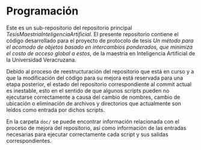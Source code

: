# Programación

Este es un sub-repositorio del repositorio principal *TesisMaestriaInteligenciaArtificial*.
El presente repositorio contiene el código desarrollado para el proyecto de protocolo de tesis *Un método para el acomodo de objetos basado en intercambios ponderados, que minimiza el costo de acceso global a estos*, de la maestría en Inteligencia Artificial de la Universidad Veracruzana.

Debido al proceso de reestructuración del repositorio que está en curso y a que la modificación del código para su mejora está reservada para una etapa posterior, el estado del repositorio correspondiente al commit actual es inestable, esto en el sentido de que algunos scripts pueden no ejecutarse correctamente a causa del cambio de nombres, cambio de ubicación o eliminación de archivos y directorios que actualmente son leídos como entrada por dichos scripts.

En la carpeta `doc/` se puede encontrar información relacionada con el proceso de mejora del repositorio, así como información de las entradas necesarias para ejecutar correctamente cada script y sus salidas correspondientes.
